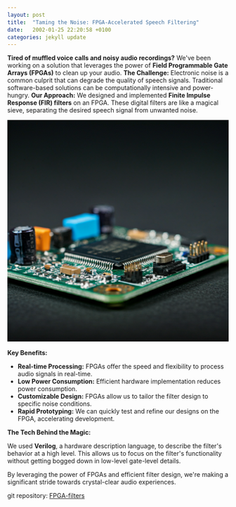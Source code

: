 ```yaml
---
layout: post
title:  "Taming the Noise: FPGA-Accelerated Speech Filtering"
date:   2002-01-25 22:20:58 +0100
categories: jekyll update
---
```


**Tired of muffled voice calls and noisy audio recordings?** We've been working on a solution that leverages the power of **Field Programmable Gate Arrays (FPGAs)** to clean up your audio.
**The Challenge:**
Electronic noise is a common culprit that can degrade the quality of speech signals. Traditional software-based solutions can be computationally intensive and power-hungry. 
**Our Approach:**
We designed and implemented **Finite Impulse Response (FIR) filters** on an FPGA. These digital filters are like a magical sieve, separating the desired speech signal from unwanted noise. 

![fpga](/images/fpga.png "FPGA")

**Key Benefits:**

* **Real-time Processing:** FPGAs offer the speed and flexibility to process audio signals in real-time.
* **Low Power Consumption:** Efficient hardware implementation reduces power consumption.
* **Customizable Design:** FPGAs allow us to tailor the filter design to specific noise conditions.
* **Rapid Prototyping:** We can quickly test and refine our designs on the FPGA, accelerating development.

**The Tech Behind the Magic:**

We used **Verilog**, a hardware description language, to describe the filter's behavior at a high level. This allows us to focus on the filter's functionality without getting bogged down in low-level gate-level details. 

By leveraging the power of FPGAs and efficient filter design, we're making a significant stride towards crystal-clear audio experiences. 


git repository: [FPGA-filters](https://github.com/garethcmurphy/fpga-filters)
